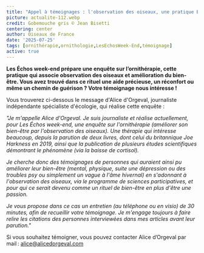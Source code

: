 ```yaml
---
title: "Appel à témoignages : l'observation des oiseaux, une pratique Bien-Être ?"
picture: actualite-112.webp
credit: Gobemouche gris © Jean Bisetti
centering: center
author: Oiseaux de France
date: '2025-07-25'
tags: [ornithérapie,ornithologie,LesEchosWeek-End,témoignage]
active: true
---
```

**Les Échos week-end prépare une enquête sur l’ornithérapie, cette pratique qui associe observation des oiseaux et amélioration du bien-être. Vous avez trouvé dans ce rituel une aide précieuse, un réconfort ou même un chemin de guérison ? Votre témoignage nous intéresse !**

Vous trouverez ci-dessous le message d'Alice d'Orgeval, journaliste indépendante spécialiste d'écologie, qui réalise cette enquête : 

*"Je m'appelle Alice d'Orgeval. Je suis journaliste et réalise actuellement, pour Les Échos week-end, une enquête sur l'ornithérapie (améliorer son bien-être par l'observation des oiseaux). Une thérapie qui intéresse beaucoup, depuis la parution de deux livres, dont celui du britannique Joe Harkness en 2019, ainsi que la publication de plusieurs études scientifiques démontrant le phénomène (via la baisse de cortisol).* 

*Je cherche donc des témoignages de personnes qui auraient ainsi pu améliorer leur bien-être (mental, physique, suite une dépression ou des troubles psy ou simplement un vague à l'âme hivernal) en s'adonnant à l'observation des oiseaux, via le programme de sciences participatives, et pour qui ce serait devenu comme un rituel de bien-être en plus d'être une passion.* 

*Je vous propose dans ce cas un entretien (au téléphone ou en visio) de 30 minutes, afin de recueillir votre témoignage. Je m'engage toujours à faire relire les citations des personnes interviewées dans mes articles avant leur parution."* 

Si vous souhaitez témoigner, vous pouvez contacter Alice d’Orgeval par mail : [alice@alicedorgeval.com](mailto:alice@alicedorgeval.com) 
